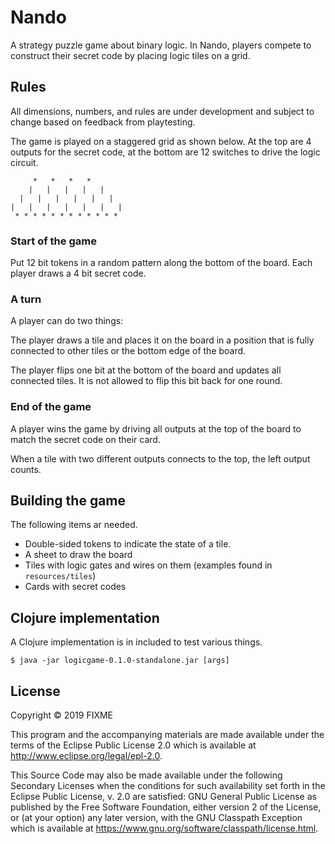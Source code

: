 # Nando

A strategy puzzle game about binary logic. In Nando, players compete to construct their secret code by placing logic tiles on a grid.

## Rules

All dimensions, numbers, and rules are under development and subject to change based on feedback from playtesting.

The game is played on a staggered grid as shown below. At the top are 4 outputs for the secret code, at the bottom are 12 switches to drive the logic circuit.

```
     *   *   *   *
    |   |   |   |   |
  |   |   |   |   |   |
|   |   |   |   |   |   |
 * * * * * * * * * * * *
```

### Start of the game

Put 12 bit tokens in a random pattern along the bottom of the board.
Each player draws a 4 bit secret code.

### A turn

A player can do two things:

The player draws a tile and places it on the board in a position that is fully connected to other tiles or the bottom edge of the board.

The player flips one bit at the bottom of the board and updates all connected tiles. It is not allowed to flip this bit back for one round.

### End of the game

A player wins the game by driving all outputs at the top of the board to match the secret code on their card.

When a tile with two different outputs connects to the top, the left output counts.

## Building the game

The following items ar needed.

* Double-sided tokens to indicate the state of a tile.
* A sheet to draw the board
* Tiles with logic gates and wires on them (examples found in `resources/tiles`)
* Cards with secret codes

## Clojure implementation

A Clojure implementation is in included to test various things.

    $ java -jar logicgame-0.1.0-standalone.jar [args]

## License

Copyright © 2019 FIXME

This program and the accompanying materials are made available under the
terms of the Eclipse Public License 2.0 which is available at
http://www.eclipse.org/legal/epl-2.0.

This Source Code may also be made available under the following Secondary
Licenses when the conditions for such availability set forth in the Eclipse
Public License, v. 2.0 are satisfied: GNU General Public License as published by
the Free Software Foundation, either version 2 of the License, or (at your
option) any later version, with the GNU Classpath Exception which is available
at https://www.gnu.org/software/classpath/license.html.
